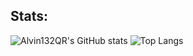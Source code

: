 ## Stats:
![Alvin132QR's GitHub stats](https://github-readme-stats.vercel.app/api?username=Alvin132QR&show_icons=true&theme=react)
![Top Langs](https://github-readme-stats.vercel.app/api/top-langs/?username=Alvin132QR&layout=compact&theme=react)
